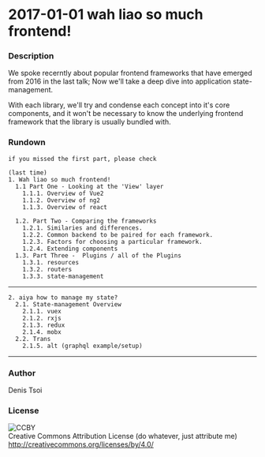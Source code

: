 # 2017-01-01 wah liao so much frontend!

### Description

We spoke recerntly about popular frontend frameworks that have emerged from 2016 in the last talk;
Now we'll take a deep dive into application state-management.

With each library, we'll try and condense each concept into it's core components, and it won't be necessary to know the underlying frontend framework that the library is usually bundled with.

### Rundown

    if you missed the first part, please check
    
    (last time)
    1. Wah liao so much frontend!
      1.1 Part One - Looking at the 'View' layer
        1.1.1. Overview of Vue2   
        1.1.2. Overview of ng2  
        1.1.3. Overview of react  

      1.2. Part Two - Comparing the frameworks
        1.2.1. Similaries and differences.  
        1.2.2. Common backend to be paired for each framework.  
        1.2.3. Factors for choosing a particular framework.
        1.2.4. Extending components
      1.3. Part Three -  Plugins / all of the Plugins
        1.3.1. resources
        1.3.2. routers
        1.3.3. state-management        

--- 

    2. aiya how to manage my state?  
      2.1. State-management Overview  
        2.1.1. vuex  
        2.1.2. rxjs  
        2.1.3. redux  
        2.1.4. mobx  
      2.2. Trans
        2.1.5. alt (graphql example/setup)
---
### Author
Denis Tsoi

### License
![CCBY](../assets/by.png)  
Creative Commons Attribution License (do whatever, just attribute me) http://creativecommons.org/licenses/by/4.0/
        